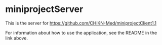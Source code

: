 # miniprojectServer
This is the server for https://github.com/CHiKN-Med/miniprojectClient1.1

For information about how to use the application, see the README in the link above. 
